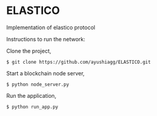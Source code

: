 # ELASTICO
Implementation of elastico protocol

Instructions to run the network:

Clone the project,

```
$ git clone https://github.com/ayushiagg/ELASTICO.git
```

Start a blockchain node server,

```
$ python node_server.py
```

Run the application,

```
$ python run_app.py
```